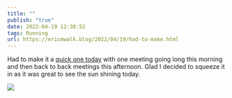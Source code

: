```yaml
---
title: ""
publish: "true"
date: 2022-04-19 12:30:52
tags: Running
url: https://ericmwalk.blog/2022/04/19/had-to-make.html
---
```


Had to make it a [quick one today](http://www.strava.com/activities/7007569133) with one meeting going long this morning and then back to back meetings this afternoon. Glad I decided to squeeze it in as it was great to see the sun shining today.


![](https://ericmwalk.blog/uploads/2022/f16d19e24f.jpg)